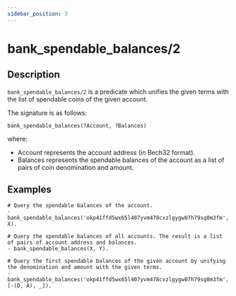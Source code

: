 ```yaml
---
sidebar_position: 3
---
```

[//]: # (This file is auto-generated. Please do not modify it yourself.)

# bank_spendable_balances/2

## Description

`bank_spendable_balances/2` is a predicate which unifies the given terms with the list of spendable coins of the given account.

The signature is as follows:

```text
bank_spendable_balances(?Account, ?Balances)
```

where:

- Account represents the account address \(in Bech32 format\).
- Balances represents the spendable balances of the account as a list of pairs of coin denomination and amount.

## Examples

```text
# Query the spendable balances of the account.
- bank_spendable_balances('okp41ffd5wx65l407yvm478cxzlgygw07h79sq0m3fm', X).

# Query the spendable balances of all accounts. The result is a list of pairs of account address and balances.
- bank_spendable_balances(X, Y).

# Query the first spendable balances of the given account by unifying the denomination and amount with the given terms.
- bank_spendable_balances('okp41ffd5wx65l407yvm478cxzlgygw07h79sq0m3fm', [-(D, A), _]).
```
